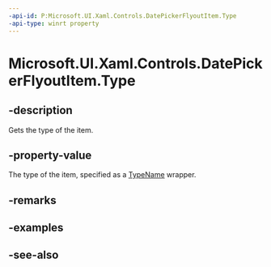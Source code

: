```yaml
---
-api-id: P:Microsoft.UI.Xaml.Controls.DatePickerFlyoutItem.Type
-api-type: winrt property
---
```


<!-- Property syntax
public Windows.UI.Xaml.Interop.TypeName Type { get; }
-->

# Microsoft.UI.Xaml.Controls.DatePickerFlyoutItem.Type

## -description
Gets the type of the item.

## -property-value
The type of the item, specified as a [TypeName](/uwp/api/windows.ui.xaml.interop.typename) wrapper.

## -remarks

## -examples

## -see-also
